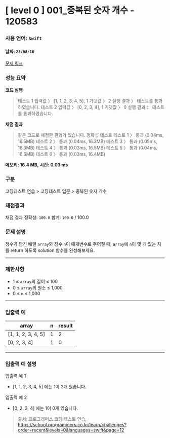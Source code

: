 # [ level 0 ] 001_중복된 숫자 개수 - 120583 
### 사용 언어: <code>Swift</code>
#### 날짜: <code>23/08/16</code>

[문제 링크](https://school.programmers.co.kr/learn/courses/30/lessons/120583?language=swift) 

### 성능 요약

**코드 실행**


>테스트 1
입력값 〉	[1, 1, 2, 3, 4, 5], 1
기댓값 〉	2
실행 결과 〉	테스트를 통과하였습니다.
테스트 2
입력값 〉	[0, 2, 3, 4], 1
기댓값 〉	0
>실행 결과 〉	테스트를 통과하였습니다.


**채점 결과**


>같은 코드로 채점한 결과가 있습니다.
정확성  테스트
테스트 1 〉	통과 (0.04ms, 16.5MB)
테스트 2 〉	통과 (0.04ms, 16.3MB)
테스트 3 〉	통과 (0.05ms, 16.3MB)
테스트 4 〉	통과 (0.03ms, 16.5MB)
테스트 5 〉	통과 (0.04ms, 16.6MB)
>테스트 6 〉	통과 (0.03ms, 16.4MB)

**메모리: 16.4 MB, 시간: 0.03 ms**

### 구분

코딩테스트 연습 > 코딩테스트 입문 > 중복된 숫자 개수

### 채점결과

채점 결과
정확성: <code>100.0</code>
합계: <code>100.0</code> / 100.0

### 문제 설명

<p>정수가 담긴 배열 <code>array</code>와 정수 <code>n</code>이 매개변수로 주어질 때, <code>array</code>에 <code>n</code>이 몇 개 있는 지를 return 하도록 solution 함수를 완성해보세요.</p>

***

### 제한사항
* 1 ≤ <code>array</code>의 길이 ≤ 100
* 0 ≤ <code>array</code>의 원소 ≤ 1,000
* 0 ≤ <code>n</code> ≤ 1,000

***

### 입출력 예
<table class="table">
        <thead><tr>
<th> array </th>
<th> n </th>
<th> result </th>
</tr>
</thead>
        <tbody><tr>
<td> [1, 1, 2, 3, 4, 5] </td>
<td> 1 </td>
<td> 2 </td>
</tr>
<tr>
<td> [0, 2, 3, 4] </td>
<td> 1 </td>
<td> 0 </td>
</tr>
</tbody>
      </table>

***

### 입출력 예 설명
입출력 예 1

* [1, 1, 2, 3, 4, 5] 에는 1이 2개 있습니다.

입출력 예 2

* [0, 2, 3, 4] 에는 1이 0개 있습니다.

> 출처: 프로그래머스 코딩 테스트 연습, https://school.programmers.co.kr/learn/challenges?order=recent&levels=0&languages=swift&page=12